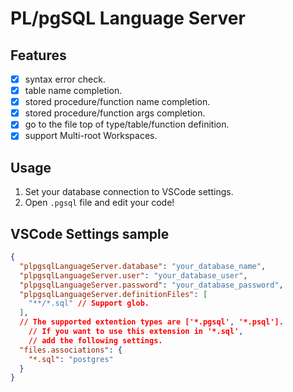 # PL/pgSQL Language Server

## Features

- [x] syntax error check.
- [x] table name completion.
- [x] stored procedure/function name completion.
- [x] stored procedure/function args completion.
- [x] go to the file top of type/table/function definition.
- [x] support Multi-root Workspaces.

## Usage

1. Set your database connection to VSCode settings.
1. Open `.pgsql` file and edit your code!

## VSCode Settings sample

```json
{
  "plpgsqlLanguageServer.database": "your_database_name",
  "plpgsqlLanguageServer.user": "your_database_user",
  "plpgsqlLanguageServer.password": "your_database_password",
  "plpgsqlLanguageServer.definitionFiles": [
    "**/*.sql" // Support glob.
  ],
  // The supported extention types are ['*.pgsql', '*.psql'].
	// If you want to use this extension in '*.sql',
	// add the following settings.
  "files.associations": {
    "*.sql": "postgres"
  }
}
```
